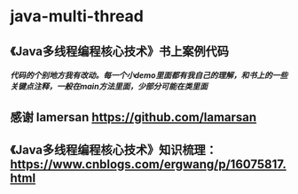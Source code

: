 # java-multi-thread
## 《Java多线程编程核心技术》书上案例代码<br>
##### 代码的个别地方我有改动。每一个小demo里面都有我自己的理解，和书上的一些关键点注释，一般在main方法里面，少部分可能在类里面<br>

## 感谢 lamersan https://github.com/lamarsan
## 《Java多线程编程核心技术》知识梳理：<https://www.cnblogs.com/ergwang/p/16075817.html>

